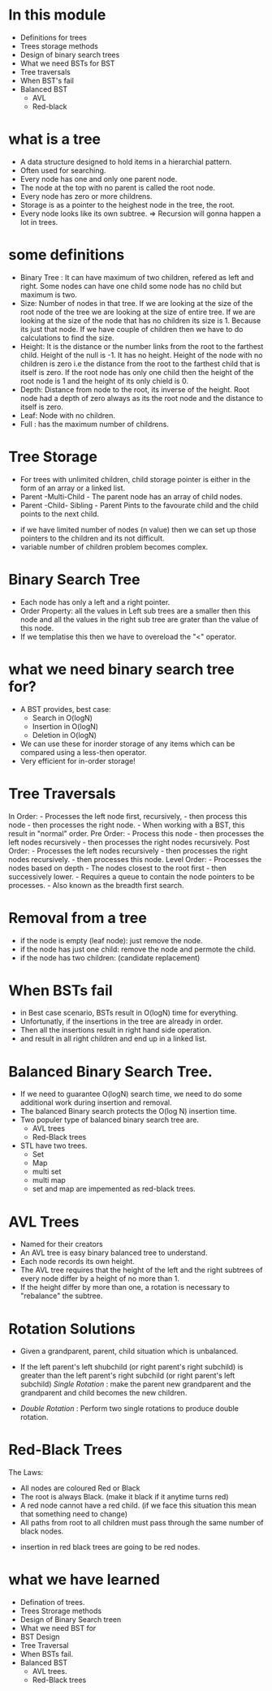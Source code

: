 # In this module
- Definitions for trees
- Trees storage methods
- Design of binary search trees
- What we need BSTs for BST
- Tree traversals 
- When BST's fail
- Balanced BST
    - AVL
    - Red-black

# what is a tree
- A data structure designed to hold items in a hierarchial pattern. 
- Often used for searching. 
- Every node has one and only one parent node. 
- The node at the top with no parent is called the root node. 
- Every node has zero or more childrens. 
- Storage is as a pointer to the heighest node in the tree, the root.
- Every node looks like its own subtree. 
    => Recursion will gonna happen a lot in trees.

# some definitions
- Binary Tree : It can have maximum of two children, refered as left and right. Some nodes can have one child some node has no child but maximum is two. 
- Size: Number of nodes in that tree. 
        If we are looking at the size of the root node of the tree we are looking at the size of entire tree. 
        If we are looking at the size of the node that has no children its size is 1. Because its just that node. 
        If we have couple of children then we have to do calculations to find the size. 
- Height: It is the distance or the number links from the root to the farthest child. 
          Height of the null is -1. It has no height. 
          Height of the node with no children is zero i.e the distance from the root to the farthest child that is itself is zero. 
          If the root node has only one child then the height of the root node is 1 and the height of its only chield is 0. 
- Depth: Distance from node to the root, its inverse of the height. Root node had a depth of zero 
         always as its the root node and the distance to itself is zero.
- Leaf: Node with no children. 
- Full : has the maximum number of childrens. 

# Tree Storage
- For trees with unlimited children, child storage pointer is either in the form of an array or a linked list. 
- Parent -Multi-Child - The parent node has an array of child nodes. 
- Parent -Child- Sibling - Parent Pints to the favourate child and the child points to the next child. 
* if we have limited number of nodes (n value) then we can set up those pointers to the children and its not difficult. 
* variable number of children problem becomes complex.  

# Binary Search Tree
- Each node has only a left and a right pointer. 
- Order Property: all the values in Left sub trees are a smaller then this node and all the values in the right sub tree are grater than the value of this node. 
- If we templatise this then we have to overeload the "<" operator.

# what we need binary search tree for?
- A BST provides, best case: 
    - Search in O(logN)
    - Insertion in O(logN)
    - Deletion in O(logN)
- We can use these for inorder storage of any items which can be compared using a less-then operator. 
- Very efficient for in-order storage!

# Tree Traversals
In Order: 
    - Processes the left node first, recursively,
    - then process this node
    - then processes the right node.
    - When working with a BST, this result in "normal" order. 
Pre Order:
    - Process this node
    - then processes the left nodes recursively
    - then processes the right nodes recursively. 
Post Order:
    - Processes the left nodes recursively
    - then processes the right nodes recursively. 
    - then processes this node. 
Level Order:
    - Processes the nodes based on depth
    - The nodes closest to the root first 
    - then successively lower.
    - Requires a queue to contain the node pointers to be processes. 
    - Also known as the breadth first search.

# Removal from a tree
- if the node is empty (leaf node): just remove the node.
- if the node has just one child: remove the node and permote the child.
- if the node has two children: (candidate replacement)

# When BSTs fail
- in Best case scenario, BSTs result in O(logN) time for everything. 
- Unfortunatly, if the insertions in the tree are already in order. 
- Then all the insertions result in right hand side operation. 
- and result in all right children and end up in a linked list. 

# Balanced Binary Search Tree. 
- If we need to guarantee O(logN) search time, we need to do some additional work during insertion and removal. 
- The balanced Binary search protects the O(log N) insertion time. 
- Two populer type of balanced binary search tree are.
    - AVL trees
    - Red-Black trees
- STL have two trees.
    - Set
    - Map
    - multi set
    - multi map
    * set and map are impemented as red-black trees. 

# AVL Trees
- Named for their creators 
- An AVL tree is easy binary balanced tree to understand. 
- Each node records its own height. 
- The AVL tree requires that the height of the left and the right subtrees of every node differ by a height of no more than 1. 
- If the height differ by more than one, a rotation is necessary to "rebalance" the subtree. 

# Rotation Solutions
- Given a grandparent, parent, child situation which is unbalanced. 
- If the left parent's left shubchild (or right parent's right subchild) is greater than
    the left parent's right subchild (or right parent's left subchild) 
    *Single Rotation* : make the parent new grandparent and the grandparent and child becomes the new children. 

- *Double Rotation* : Perform two single rotations to produce double rotation. 

# Red-Black Trees
The Laws:
- All nodes are coloured Red or Black
- The root is always Black. (make it black if it anytime turns red)
- A red node cannot have a red child. (if we face this situation this mean that something need to change)
- All paths from root to all children must pass through the same number of black nodes. 
* insertion in red black trees are going to be red nodes. 

# what we have learned
- Defination of trees.
- Trees Strorage methods
- Design of Binary Search treen
- What we need BST for
- BST Design
- Tree Traversal
- When BSTs fail.
- Balanced BST
    - AVL trees. 
    - Red-Black trees
